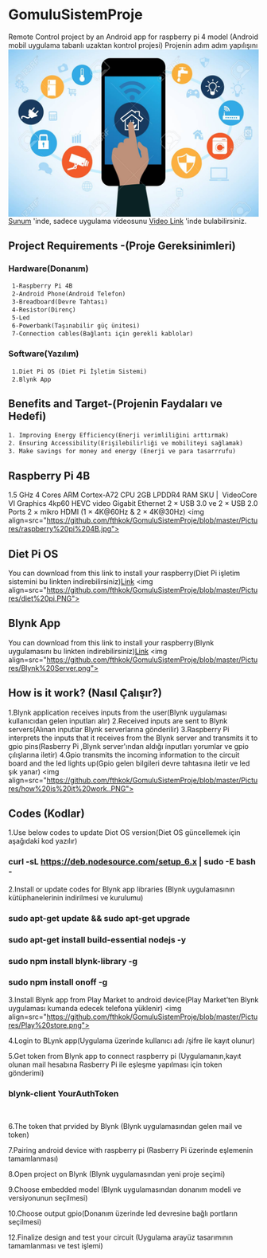 # GomuluSistemProje
Remote Control project by an Android app for raspberry pi 4 model
(Android mobil uygulama tabanlı uzaktan kontrol projesi)
<img align="right" src="https://github.com/fthkok/GomuluSistemProje/blob/master/Pictures/smart%20tech.jpg">
Projenin adım adım yapılışını [Sunum](https://drive.google.com/file/d/1E2f2XrrP8_0pYNAL4NVeHentCClqI8yb/view?usp=sharing) 'inde, 
sadece uygulama videosunu [Video Link](https://drive.google.com/file/d/1-JU1hBfqBnj6zNEEH2qz8ftxPbXCcGVn/view?usp=sharing) 'inde bulabilirsiniz.

## Project Requirements -(Proje Gereksinimleri)
  ### Hardware(Donanım)
     1-Raspberry Pi 4B
     2-Android Phone(Android Telefon) 
     3-Breadboard(Devre Tahtası)
     4-Resistor(Direnç)
     5-Led
     6-Powerbank(Taşınabilir güç ünitesi)
     7-Connection cables(Bağlantı için gerekli kablolar)
  ### Software(Yazılım) 
     1.Diet Pi OS (Diet Pi İşletim Sistemi)
     2.Blynk App
     
 ## Benefits and Target-(Projenin Faydaları ve Hedefi)
    1. Improving Energy Efficiency(Enerji verimliliğini arttırmak)
    2. Ensuring Accessibility(Erişilebilirliği ve mobiliteyi sağlamak)
    3. Make savings for money and energy (Enerji ve para tasarrrufu)
## Raspberry Pi 4B
1.5 GHz 4 Cores ARM Cortex-A72 CPU
2GB LPDDR4 RAM SKU | 
VideoCore VI Graphics
4kp60 HEVC video
Gigabit Ethernet
2 × USB 3.0 ve 2 × USB 2.0 Ports
2 × mikro HDMI (1 × 4K@60Hz & 2 × 4K@30Hz) 
<img align=src="https://github.com/fthkok/GomuluSistemProje/blob/master/Pictures/raspberry%20pi%204B.jpg">

## Diet Pi OS
You can download from this link to install your raspberry(Diet Pi işletim sistemini bu linkten indirebilirsiniz)[Link](https://dietpi.com/downloads/images/DietPi_RPi-ARMv6-Buster.7z)
<img align=src="https://github.com/fthkok/GomuluSistemProje/blob/master/Pictures/diet%20pi.PNG">
## Blynk App
You can download from this link to install your raspberry(Blynk uygulamasını bu linkten indirebilirsiniz)[Link](https://play.google.com/store/apps/details?id=cc.blynk&hl=en)
<img align=src="https://github.com/fthkok/GomuluSistemProje/blob/master/Pictures/Blynk%20Server.png">

## How is it work? (Nasıl Çalışır?)
1.Blynk application receives inputs from the user(Blynk uygulaması kullanıcıdan gelen inputları alır)
2.Received inputs are sent to Blynk servers(Alınan inputlar Blynk serverlarına gönderilir)
3.Raspberry Pi interprets the inputs that it receives from the Blynk server and transmits it to gpio pins(Rasberry Pi ,Blynk server'ından aldığı inputları yorumlar ve gpio çılışlarına iletir)
4.Gpio transmits the incoming information to the circuit board and the led lights up(Gpio gelen bilgileri devre tahtasına iletir ve led şık yanar)
<img align=src="https://github.com/fthkok/GomuluSistemProje/blob/master/Pictures/how%20is%20it%20work..PNG">

## Codes (Kodlar)

1.Use below codes to update Diot OS version(Diet OS güncellemek için aşağıdaki kod yazılır)
### curl -sL https://deb.nodesource.com/setup_6.x | sudo -E bash -

2.Install or update codes for Blynk app libraries (Blynk uygulamasının kütüphanelerinin indirilmesi ve kurulumu)
### sudo apt-get update && sudo apt-get upgrade
### sudo apt-get install build-essential nodejs -y
### sudo npm install blynk-library -g
### sudo npm install onoff -g

3.Install Blynk app from Play Market to android device(Play Market’ten Blynk uygulaması kumanda edecek telefona yüklenir)
<img align=src="https://github.com/fthkok/GomuluSistemProje/blob/master/Pictures/Play%20store.png">

4.Login to BLynk app(Uygulama üzerinde kullanıcı adı /şifre ile kayıt olunur)
<img align="https://github.com/fthkok/GomuluSistemProje/blob/master/Pictures/Blynk%20Login.jpg">

5.Get token from Blynk app to connect raspberry pi (Uygulamanın,kayıt olunan mail hesabına Rasberry Pi ile eşleşme yapılması için token gönderimi)
### blynk-client YourAuthToken
<img align="https://github.com/fthkok/GomuluSistemProje/blob/master/Pictures/Connecting%20%20app%20to%20raspberry%20pi.jpg">

6.The token that prvided by Blynk (Blynk uygulamasından gelen mail ve token)
<img align="https://github.com/fthkok/GomuluSistemProje/blob/master/Pictures/Blynk%20Authentication%20Code.jpg">

7.Pairing android device with raspberry pi (Rasberry Pi üzerinde eşlemenin tamamlanması)
<img align="https://github.com/fthkok/GomuluSistemProje/blob/master/Pictures/connected.png">

8.Open project on Blynk (Blynk uygulamasından yeni proje seçimi)
<img align="https://github.com/fthkok/GomuluSistemProje/blob/master/Pictures/Blynk%20New%20Project.jpg">

9.Choose embedded model (Blynk uygulamasından donanım modeli ve versiyonunun seçilmesi)
<img align="https://github.com/fthkok/GomuluSistemProje/blob/master/Pictures/Blynk%20choosing%20embedded%20model.jpg">

10.Choose output gpio(Donanım üzerinde led devresine bağlı portların seçilmesi)
<img align="https://github.com/fthkok/GomuluSistemProje/blob/master/Pictures/Blynk%20choosing%20gpio.jpg">

12.Finalize design and test your circuit (Uygulama arayüz tasarımının tamamlanması ve test işlemi)
<img align="https://github.com/fthkok/GomuluSistemProje/blob/master/Pictures/bread%20board.png">




